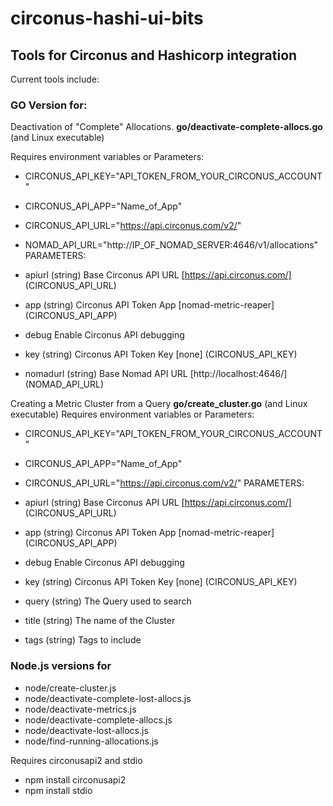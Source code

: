 # circonus-hashi-ui-bits
<h2>Tools for Circonus and Hashicorp integration</h2>

Current tools include:

### GO Version for:
Deactivation of "Complete" Allocations.
   **go/deactivate-complete-allocs.go** (and Linux executable)

Requires environment variables or Parameters:
- CIRCONUS_API_KEY="API_TOKEN_FROM_YOUR_CIRCONUS_ACCOUNT"
- CIRCONUS_API_APP="Name_of_App"
- CIRCONUS_API_URL="https://api.circonus.com/v2/"
- NOMAD_API_URL="http://IP_OF_NOMAD_SERVER:4646/v1/allocations"
PARAMETERS:

- apiurl
    	(string) Base Circonus API URL [https://api.circonus.com/] (CIRCONUS_API_URL)
- app 
    	(string) Circonus API Token App [nomad-metric-reaper] (CIRCONUS_API_APP)
- debug
    	Enable Circonus API debugging
- key
    	(string) Circonus API Token Key [none] (CIRCONUS_API_KEY)
- nomadurl
    	(string) Base Nomad API URL [http://localhost:4646/] (NOMAD_API_URL)


Creating a Metric Cluster from a Query
  **go/create_cluster.go** (and Linux executable)
Requires environment variables or Parameters:
- CIRCONUS_API_KEY="API_TOKEN_FROM_YOUR_CIRCONUS_ACCOUNT"
- CIRCONUS_API_APP="Name_of_App"
- CIRCONUS_API_URL="https://api.circonus.com/v2/"
PARAMETERS:

- apiurl
    	(string) Base Circonus API URL [https://api.circonus.com/] (CIRCONUS_API_URL)
- app 
    	(string) Circonus API Token App [nomad-metric-reaper] (CIRCONUS_API_APP)
- debug
    	Enable Circonus API debugging
- key
    	(string) Circonus API Token Key [none] (CIRCONUS_API_KEY)
- query
    	(string) The Query used to search 
- title
      (string) The name of the Cluster
- tags
      (string) Tags to include

### Node.js versions for
- node/create-cluster.js
- node/deactivate-complete-lost-allocs.js
- node/deactivate-metrics.js
- node/deactivate-complete-allocs.js
- node/deactivate-lost-allocs.js
- node/find-running-allocations.js

Requires circonusapi2 and stdio
- npm install circonusapi2
- npm install stdio
